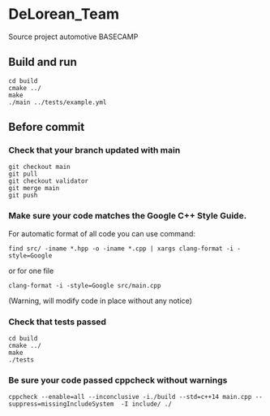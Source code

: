 # DeLorean_Team
Source project automotive BASECAMP


## Build and run
```
cd build
cmake ../
make
./main ../tests/example.yml
```

## Before commit   

### Check that your branch updated with main 
```
git checkout main
git pull
git checkout validator
git merge main
git push
```

### Make sure your code matches the Google C++ Style Guide.  
For automatic format of all code you can use command: 
```
find src/ -iname *.hpp -o -iname *.cpp | xargs clang-format -i -style=Google
```

or for one file 
```
clang-format -i -style=Google src/main.cpp
```
(Warning, will modify code in place without any notice)

### Check that tests passed 
```
cd build
cmake ../
make
./tests
```

### Be sure your code passed cppcheck without warnings 
```
cppcheck --enable=all --inconclusive -i./build --std=c++14 main.cpp --suppress=missingIncludeSystem  -I include/ ./
```